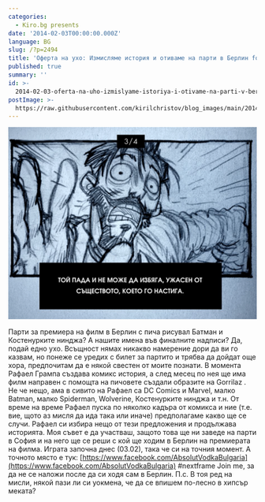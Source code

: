 ```yaml
---
categories:
  - Kiro.bg presents
date: '2014-02-03T00:00:00.000Z'
language: BG
slug: /?p=2494
title: 'Оферта на ухо: Измисляме история и отиваме на парти в Берлин for free?'
published: true
summary: ''
id: >-
  2014-02-03-oferta-na-uho-izmislyame-istoriya-i-otivame-na-parti-v-berlin-for-free
postImage: >-
  https://raw.githubusercontent.com/kirilchristov/blog_images/main/2014/02/Screen-Shot-2014-02-03-at-12.03.00-PM.png
---
```


![Screen Shot 2014-02-03 at 12.03.00 PM](https://raw.githubusercontent.com/kirilchristov/blog_images/main/2014/02/Screen-Shot-2014-02-03-at-12.03.00-PM.png)

Парти за премиера на филм в Берлин с пича рисувал Батман и Костенурките нинджа? А нашите имена във финалните надписи? Да, подай едно ухо. Всъщност нямах никакво намерение дори да ви го казвам, но понеже се уредих с билет за партито и трябва да дойдат още хора, предпочитам да е някой свестен от моите познати. В момента Рафаел Грампa създава комикс история, a след месец по нея ще има филм направен с помощта на пичовете създали образите на Gorrilaz . Не че нещо, ама в сивито на Рафаел са DC Comics и Marvel, малко Batman, малко Spiderman, Wolverine, Костенурките нинджа и т.н. От време на време Рафаел пуска по няколко кадъра от комикса и ние (т.е. вие, щото аз мисля да ида така или иначе) предполагаме какво ще се случи. Рафаел си избира нещо от тези предложения и продължава историята. Моя съвет е да участваш, защото това ще ни заведе на парти в София и на него ще се реши с кой ще ходим в Берлин на премиерата на филма. Играта започна днес (03.02), така че си на точния момент. А точното място е тук: [https://www.facebook.com/AbsolutVodkaBulgaria](https://www.facebook.com/AbsolutVodkaBulgaria) #nextframe Join me, за да не се наложи после да си ходя сам в Берлин. П.с. В тоя ред на мисли, някой пази ли си уокмена, че да се впишем по-лесно в хипсър меката?
